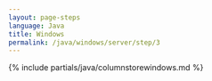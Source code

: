 ```yaml
---
layout: page-steps
language: Java
title: Windows
permalink: /java/windows/server/step/3
---
```


{% include partials/java/columnstorewindows.md %}
